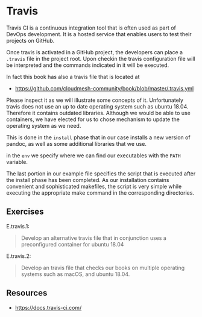 # Travis

Travis CI is a continuous integration tool that is often used as part
of DevOps development. It is a hosted service that enables users to
test their projects on GitHub.

Once travis is activated in a GitHub project, the developers can place
a `.travis` file in the project root. Upon checkin the travis
configuration file will be interpreted and the commands indicated in
it will be executed.

In fact this book has also a travis file that is located at

* <https://github.com/cloudmesh-community/book/blob/master/.travis.yml>

Please inspect it as we will illustrate some concepts of
it. Unfortunately travis does not use an up to date operating system
such as ubuntu 18.04. Therefore it contains outdated
libraries. Although we would be able to use containers, we have
elected for us to chose mechanism to update the operating system as we
need.

This is done in the `install` phase that in our case installs a new
version of pandoc, as well as some additional libraries that we use.

in the `env` we specify where we can find our executables with the
`PATH` variable.

The last portion in our example file specifies the script that is
executed after the install phase has been completed. As our
installation contains convenient and sophisticated makefiles, the
script is very simple while executing the appropriate make command in
the corresponding directories.

## Exercises

E.travis.1:

> Develop an alternative travis file that in conjunction uses a
> preconfigured container for ubuntu 18.04

E.travis.2:

> Develop an travis file that checks our books on multiple operating
> systems such as macOS, and ubuntu 18.04.


## Resources

* <https://docs.travis-ci.com/>

